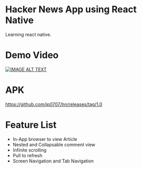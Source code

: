 # Hacker News App using React Native

Learning react native.

# Demo Video

[![IMAGE ALT TEXT](http://img.youtube.com/vi/woYhWfJ4cBo/0.jpg)](https://youtu.be/woYhWfJ4cBo "Hacker News App")

# APK

https://github.com/jp0707/hn/releases/tag/1.0

# Feature List

- In-App browser to view Article
- Nested and Collapsable comment view
- Infinite scrolling
- Pull to refresh
- Screen Navigation and Tab Navigation